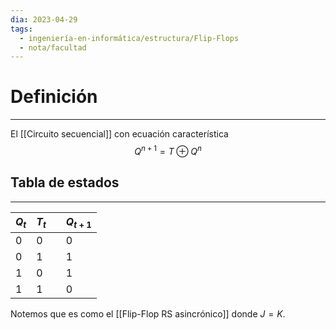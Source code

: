 ```yaml
---
dia: 2023-04-29
tags:
  - ingeniería-en-informática/estructura/Flip-Flops
  - nota/facultad
---
```

# Definición
---
El [[Circuito secuencial]] con ecuación característica $$ Q^{n + 1} = T \oplus Q^n $$
## Tabla de estados
---

| $Q_t$ | $T_t$ |     | $Q_{t+1}$ |
| ----- | ----- | --- | --------- |
| 0     | 0     |     | 0         |
| 0     | 1     |     | 1         |
| 1     | 0     |     | 1         |
| 1     | 1     |     | 0          |

Notemos que es como el [[Flip-Flop RS asincrónico]] donde $J = K$.